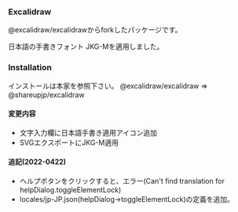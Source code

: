 ### Excalidraw

@excalidraw/excalidrawからforkしたパッケージです。

日本語の手書きフォント JKG-Mを適用しました。

### Installation

インストールは本家を参照下さい。
@excalidraw/excalidraw
=>
@shareupjp/excalidraw

#### 変更内容

- 文字入力欄に日本語手書き適用アイコン追加
- SVGエクスポートにJKG-M適用

#### 追記(2022-0422)
- ヘルプボタンをクリックすると、エラー(Can't find translation for helpDialog.toggleElementLock)
- locales/jp-JP.json(helpDialog->toggleElementLock)の定義を追加。

